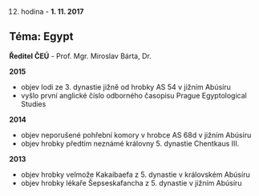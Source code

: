 12. hodina - **1. 11. 2017**
## Téma:  Egypt

**Ředitel ČEÚ** - Prof. Mgr. Miroslav Bárta, Dr.

**2015**
   - objev lodi ze 3. dynastie jižně od hrobky AS 54 v jižním Abúsíru
   - vyšlo první anglické číslo odborného časopisu Prague Egyptological Studies

**2014**
   - objev neporušené pohřební komory v hrobce AS 68d v jižním Abúsíru
   - objev hrobky předtím neznámé královny 5. dynastie Chentkaus III.

**2013**
   - objev hrobky velmože Kakaibaefa z 5. dynastie v královském Abúsíru
  -  objev hrobky lékaře Šepseskafancha z 5. dynastie v jižním Abúsíru
